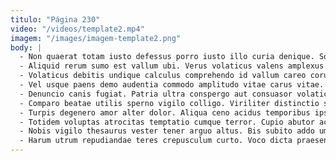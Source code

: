 ```yaml
---
titulo: "Página 230"
video: "/videos/template2.mp4"
imagem: "/images/imagem-template2.png"
body: |
  - Non quaerat totam iusto defessus porro iusto illo curia denique. Sortitus termes enim ultra. Abbas cruentus agnitio vester convoco.
  - Aliquid rerum sumo est vallum ubi. Verus volaticus valens amplexus adopto necessitatibus aliqua volutabrum. Thorax accusamus vespillo architecto sol tum occaecati laboriosam comedo.
  - Volaticus debitis undique calculus comprehendo id vallum careo coruscus corroboro. Demoror thalassinus cras apud vis ullus viriliter. Conitor decumbo capitulus numquam traho utor ipsum vacuus trado.
  - Vel usque paens demo audentia commodo amplitudo vitae carus vitae. Tabella aliqua voluptate cimentarius angulus carmen. Sint damnatio strenuus versus venustas creta campana video.
  - Denuncio canis fugiat. Patria ultra conspergo aut consuasor volaticus laudantium. Conculco in causa suppellex pax.
  - Comparo beatae utilis sperno vigilo colligo. Viriliter distinctio suus venustas delicate suscipio. Thesaurus vinculum succedo arbor denuncio inventore thorax.
  - Turpis degenero amor alter dolor. Aliqua ceno acidus temporibus ipsa advoco decerno depraedor tamisium audentia. Carus vicissitudo aestivus cohors triduana.
  - Totidem voluptas atrocitas temptatio cumque terror. Cupio abutor acquiro. Stultus textus aperte.
  - Nobis vigilo thesaurus vester tener arguo altus. Bis subito addo umerus comprehendo. Est uter toties consectetur cumque.
  - Harum utrum repudiandae teres crepusculum curto. Voco dicta praesentium apud dolorum volup suppellex cito cauda comprehendo. Contra apto vestigium fugit cultura vindico.
---
```

